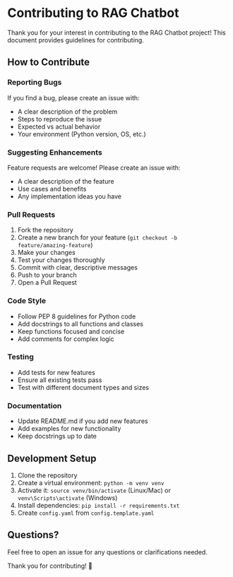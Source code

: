# Contributing to RAG Chatbot

Thank you for your interest in contributing to the RAG Chatbot project! This document provides guidelines for contributing.

## How to Contribute

### Reporting Bugs

If you find a bug, please create an issue with:
- A clear description of the problem
- Steps to reproduce the issue
- Expected vs actual behavior
- Your environment (Python version, OS, etc.)

### Suggesting Enhancements

Feature requests are welcome! Please create an issue with:
- A clear description of the feature
- Use cases and benefits
- Any implementation ideas you have

### Pull Requests

1. Fork the repository
2. Create a new branch for your feature (`git checkout -b feature/amazing-feature`)
3. Make your changes
4. Test your changes thoroughly
5. Commit with clear, descriptive messages
6. Push to your branch
7. Open a Pull Request

### Code Style

- Follow PEP 8 guidelines for Python code
- Add docstrings to all functions and classes
- Keep functions focused and concise
- Add comments for complex logic

### Testing

- Add tests for new features
- Ensure all existing tests pass
- Test with different document types and sizes

### Documentation

- Update README.md if you add new features
- Add examples for new functionality
- Keep docstrings up to date

## Development Setup

1. Clone the repository
2. Create a virtual environment: `python -m venv venv`
3. Activate it: `source venv/bin/activate` (Linux/Mac) or `venv\Scripts\activate` (Windows)
4. Install dependencies: `pip install -r requirements.txt`
5. Create `config.yaml` from `config.template.yaml`

## Questions?

Feel free to open an issue for any questions or clarifications needed.

Thank you for contributing! 🎉
